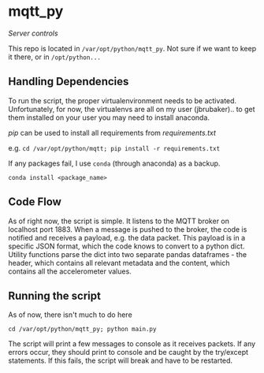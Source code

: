 # mqtt_py

*Server controls*

This repo is located in `/var/opt/python/mqtt_py`. Not sure if we want to keep it there, or in `/opt/python...` 

## Handling Dependencies 

To run the script, the proper virtualenvironment needs to be activated. Unfortunately, for now, the virtualenvs are all on my user (jbrubaker).. to get them installed on your user you may need to install anaconda.

*pip* can be used to install all requirements from *requirements.txt*

e.g.
`cd /var/opt/python/mqtt; pip install -r requirements.txt`

If any packages fail, I use `conda` (through anaconda) as a backup. 

`conda install <package_name>`

## Code Flow 

As of right now, the script is simple. It listens to the MQTT broker on localhost port 1883. When a message is pushed to the broker, the code is notified and receives a payload, e.g. the data packet. This payload is in a specific JSON format, which the code knows to convert to a python dict. Utility functions parse the dict into two separate pandas dataframes - the header, which contains all relevant metadata and the content, which contains all the accelerometer values.

## Running the script 

As of now, there isn't much to do here

`cd /var/opt/python/mqtt_py; python main.py`

The script will print a few messages to console as it receives packets. If any errors occur, they should print to console and be caught by the try/except statements. If this fails, the script will break and have to be restarted.
